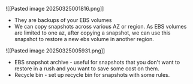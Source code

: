 ![[Pasted image 20250325001816.png]]
- They are backups of your EBS volumes
- We can copy snapshots across various AZ or region. As EBS volumes are limited to one az, after copying a snapshot, we can use this snapshot to restore a new ebs volume in another region.

![[Pasted image 20250325005931.png]]
- EBS snapshot archive - useful for snapshots that you don't want to restore in a rush and you want to save some cost on them.
- Recycle bin - set up recycle bin for snapshots with some rules.